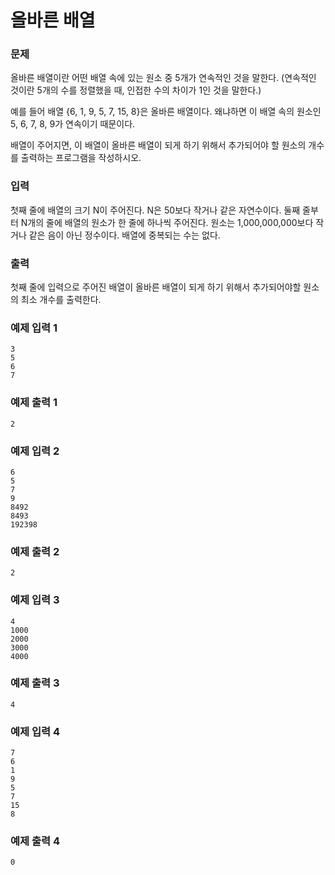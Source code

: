 # 올바른 배열 
### 문제 

올바른 배열이란 어떤 배열 속에 있는 원소 중 5개가 연속적인 것을 말한다. (연속적인 것이란 5개의 수를 정렬했을 때, 인접한 수의 차이가 1인 것을 말한다.)

예를 들어 배열 {6, 1, 9, 5, 7, 15, 8}은 올바른 배열이다. 왜냐하면 이 배열 속의 원소인 5, 6, 7, 8, 9가 연속이기 때문이다.

배열이 주어지면, 이 배열이 올바른 배열이 되게 하기 위해서 추가되어야 할 원소의 개수를 출력하는 프로그램을 작성하시오.

### 입력

첫째 줄에 배열의 크기 N이 주어진다. N은 50보다 작거나 같은 자연수이다. 둘째 줄부터 N개의 줄에 배열의 원소가 한 줄에 하나씩 주어진다. 원소는 1,000,000,000보다 작거나 같은 음이 아닌 정수이다. 배열에 중복되는 수는 없다.

### 출력

첫째 줄에 입력으로 주어진 배열이 올바른 배열이 되게 하기 위해서 추가되어야할 원소의 최소 개수를 출력한다.

### 예제 입력 1

~~~
3
5
6
7
~~~

### 예제 출력 1

~~~
2
~~~

### 예제 입력 2

~~~
6
5
7
9
8492
8493
192398
~~~

### 예제 출력 2

~~~
2
~~~


### 예제 입력 3

~~~
4
1000
2000
3000
4000
~~~

### 예제 출력 3

~~~
4
~~~

### 예제 입력 4

~~~
7
6
1
9
5
7
15
8
~~~

### 예제 출력 4

~~~
0
~~~
